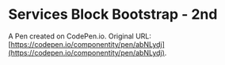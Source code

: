 # Services Block Bootstrap - 2nd

A Pen created on CodePen.io. Original URL: [https://codepen.io/componentity/pen/abNLydj](https://codepen.io/componentity/pen/abNLydj).


